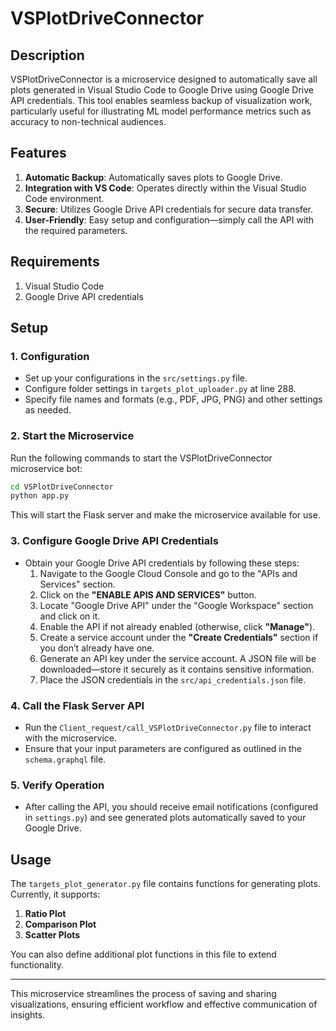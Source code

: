 # VSPlotDriveConnector

## Description
VSPlotDriveConnector is a microservice designed to automatically save all plots generated in Visual Studio Code to Google Drive using Google Drive API credentials. This tool enables seamless backup of visualization work, particularly useful for illustrating ML model performance metrics such as accuracy to non-technical audiences.

## Features
1. **Automatic Backup**: Automatically saves plots to Google Drive.
2. **Integration with VS Code**: Operates directly within the Visual Studio Code environment.
3. **Secure**: Utilizes Google Drive API credentials for secure data transfer.
4. **User-Friendly**: Easy setup and configuration—simply call the API with the required parameters.

## Requirements
1. Visual Studio Code
2. Google Drive API credentials

## Setup

### 1. Configuration
- Set up your configurations in the `src/settings.py` file.
- Configure folder settings in `targets_plot_uploader.py` at line 288.
- Specify file names and formats (e.g., PDF, JPG, PNG) and other settings as needed.

### 2. Start the Microservice
Run the following commands to start the VSPlotDriveConnector microservice bot:
```bash
cd VSPlotDriveConnector
python app.py
```
This will start the Flask server and make the microservice available for use.

### 3. Configure Google Drive API Credentials
- Obtain your Google Drive API credentials by following these steps:
  1. Navigate to the Google Cloud Console and go to the "APIs and Services" section.
  2. Click on the **"ENABLE APIS AND SERVICES"** button.
  3. Locate "Google Drive API" under the "Google Workspace" section and click on it.
  4. Enable the API if not already enabled (otherwise, click **"Manage"**).
  5. Create a service account under the **"Create Credentials"** section if you don’t already have one.
  6. Generate an API key under the service account. A JSON file will be downloaded—store it securely as it contains sensitive information.
  7. Place the JSON credentials in the `src/api_credentials.json` file.

### 4. Call the Flask Server API
- Run the `Client_request/call_VSPlotDriveConnector.py` file to interact with the microservice.
- Ensure that your input parameters are configured as outlined in the `schema.graphql` file.

### 5. Verify Operation
- After calling the API, you should receive email notifications (configured in `settings.py`) and see generated plots automatically saved to your Google Drive.

## Usage
The `targets_plot_generator.py` file contains functions for generating plots. Currently, it supports:
1. **Ratio Plot**
2. **Comparison Plot**
3. **Scatter Plots**

You can also define additional plot functions in this file to extend functionality.

---
This microservice streamlines the process of saving and sharing visualizations, ensuring efficient workflow and effective communication of insights.

